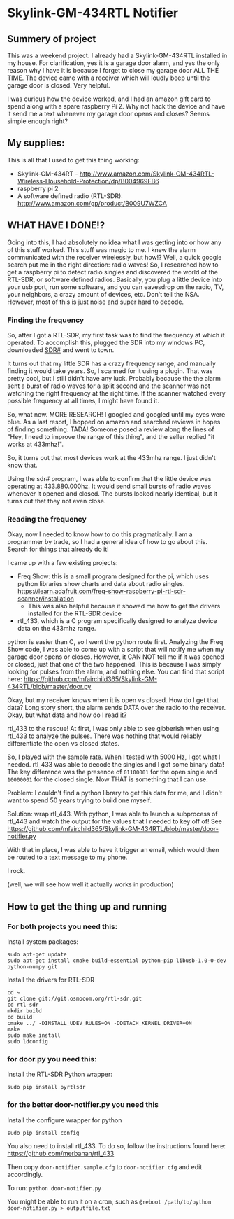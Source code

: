 # Skylink-GM-434RTL Notifier

## Summery of project
This was a weekend project. I already had a Skylink-GM-434RTL installed in my house. For clarification, yes it is a garage door alarm, and yes the only reason why I have it is because I forget to close my garage door ALL THE TIME. The device came with a receiver which will loudly beep until the garage door is closed. Very helpful.

I was curious how the device worked, and I had an amazon gift card to spend along with a spare raspberry Pi 2. Why not hack the device and have it send me a text whenever my garage door opens and closes? Seems simple enough right?

## My supplies:
This is all that I used to get this thing working:

- Skylink-GM-434RT - http://www.amazon.com/Skylink-GM-434RTL-Wireless-Household-Protection/dp/B004969FB6
- raspberry pi 2
- A software defined radio (RTL-SDR): http://www.amazon.com/gp/product/B009U7WZCA


## WHAT HAVE I DONE!?
Going into this, I had absolutely no idea what I was getting into or how any of this stuff worked. This stuff was magic to me. I knew the alarm communicated with the receiver wirelessly, but how!? Well, a quick google search put me in the right direction: radio waves! So, I researched how to get a raspberry pi to detect radio singles and discovered the world of the RTL-SDR, or software defined radios. Basically, you plug a little device into your usb port, run some software, and you can eavesdrop on the radio, TV, your neighbors, a crazy amount of devices, etc. Don't tell the NSA. However, most of this is just noise and super hard to decode.

### Finding the frequency

So, after I got a RTL-SDR, my first task was to find the frequency at which it operated. To accomplish this, plugged the SDR into my windows PC, downloaded [SDR#](http://airspy.com/download/) and went to town.

It turns out that my little SDR has a crazy frequency range, and manually finding it would take years. So, I scanned for it using a plugin. That was pretty cool, but I still didn't have any luck. Probably because the the alarm sent a burst of radio waves for a split second and the scanner was not watching the right frequency at the right time. If the scanner watched every possible frequency at all times, I might have found it.

So, what now. MORE RESEARCH! I googled and googled until my eyes were blue. As a last resort, I hopped on amazon and searched reviews in hopes of finding something. TADA! Someone posed a review along the lines of "Hey, I need to improve the range of this thing", and the seller replied "it works at 433mhz!".

So, it turns out that most devices work at the 433mhz range. I just didn't know that.

Using the sdr# program, I was able to confirm that the little device was operating at 433.880.000hz. It would send small bursts of radio waves whenever it opened and closed. The bursts looked nearly identical, but it turns out that they not even close.

### Reading the frequency
Okay, now I needed to know how to do this pragmatically. I am a programmer by trade, so I had a general idea of how to go about this. Search for things that already do it!

I came up with a few existing projects:

- Freq Show: this is a small program designed for the pi, which uses python libraries show charts and data about radio singles. https://learn.adafruit.com/freq-show-raspberry-pi-rtl-sdr-scanner/installation
	- This was also helpful because it showed me how to get the drivers installed for the RTL-SDR device
- rtl_433, which is a C program specifically designed to analyze device data on the 433mhz range.

python is easier than C, so I went the python route first. Analyzing the Freq Show code, I was able to come up with a script that will notify me when my garage door opens or closes. However, it CAN NOT tell me if it was opened or closed, just that one of the two happened. This is because I was simply looking for pulses from the alarm, and nothing else. You can find that script here: https://github.com/mfairchild365/Skylink-GM-434RTL/blob/master/door.py

Okay, but my receiver knows when it is open vs closed. How do I get that data? Long story short, the alarm sends DATA over the radio to the receiver. Okay, but what data and how do I read it?

rtl_433 to the rescue! At first, I was only able to see gibberish when using rtl_433 to analyze the pulses. There was nothing that would reliably differentiate the open vs closed states.

So, I played with the sample rate. When I tested with 5000 Hz, I got what I needed. rtl_433 was able to decode the singles and I got some binary data! The key difference was the presence of `01100001` for the open single and `10000001` for the closed single. Now THAT is something that I can use.

Problem: I couldn't find a python library to get this data for me, and I didn't want to spend 50 years trying to build one myself.

Solution: wrap rtl_443. With python, I was able to launch a subprocess of rtl_443 and watch the output for the values that I needed to key off of! See https://github.com/mfairchild365/Skylink-GM-434RTL/blob/master/door-notifier.py

With that in place, I was able to have it trigger an email, which would then be routed to a text message to my phone.

I rock.

(well, we will see how well it actually works in production)

## How to get the thing up and running

### For both projects you need this:

Install system packages:

```
sudo apt-get update
sudo apt-get install cmake build-essential python-pip libusb-1.0-0-dev python-numpy git
```

Install the drivers for RTL-SDR

```
cd ~
git clone git://git.osmocom.org/rtl-sdr.git
cd rtl-sdr
mkdir build
cd build
cmake ../ -DINSTALL_UDEV_RULES=ON -DDETACH_KERNEL_DRIVER=ON
make
sudo make install
sudo ldconfig
```

### for door.py you need this:

Install the RTL-SDR Python wrapper:

```
sudo pip install pyrtlsdr
```

### for the better door-notifier.py you need this

Install the configure wrapper for python
```
sudo pip install config
```

You also need to install rtl_433. To do so, follow the instructions found here: https://github.com/merbanan/rtl_433

Then copy `door-notifier.sample.cfg` to `door-notifier.cfg` and edit accordingly.

To run: `python door-notifier.py`

You might be able to run it on a cron, such as `@reboot /path/to/python door-notifier.py > outputfile.txt`

